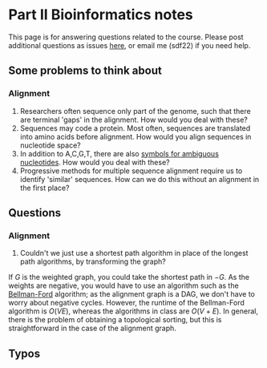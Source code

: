 # Part II Bioinformatics notes

This page is for answering questions related to the course. Please post additional questions as issues [here](https://github.com/sdwfrost/ptii-bioinformatics/issues), or email me (sdf22) if you need help.

## Some problems to think about

### Alignment

1. Researchers often sequence only part of the genome, such that there are terminal 'gaps' in the alignment. How would you deal with these?
2. Sequences may code a protein. Most often, sequences are translated into amino acids before alignment. How would you align sequences in nucleotide space?
3. In addition to A,C,G,T, there are also [symbols for ambiguous nucleotides](https://en.wikipedia.org/wiki/Nucleic_acid_notation#.3Cspan_class.3D.22searchmatch.22.3EIUPAC.3C.2Fspan.3E_notation). How would you deal with these?
4. Progressive methods for multiple sequence alignment require us to identify 'similar' sequences. How can we do this without an alignment in the first place?

## Questions

### Alignment

1. Couldn't we just use a shortest path algorithm in place of the longest path algorithms, by transforming the graph?

If $G$ is the weighted graph, you could take the shortest path in $-G$. As the weights are negative, you would have to use an algorithm such as the [Bellman-Ford](https://en.wikipedia.org/wiki/Bellman%E2%80%93Ford_algorithm) algorithm; as the alignment graph is a DAG, we don't have to worry about negative cycles. However, the runtime of the Bellman-Ford algorithm is $O(VE)$, whereas the algorithms in class are $O(V+E)$. In general, there is the problem of obtaining a topological sorting, but this is straightforward in the case of the alignment graph.

## Typos
